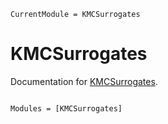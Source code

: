 ```@meta
CurrentModule = KMCSurrogates
```

# KMCSurrogates

Documentation for [KMCSurrogates](https://github.com/ha-younes72/KMCSurrogates.jl).

```@index
```

```@autodocs
Modules = [KMCSurrogates]
```
